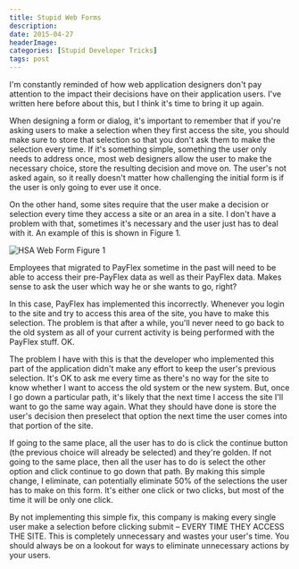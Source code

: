```yaml
---
title: Stupid Web Forms
description: 
date: 2015-04-27
headerImage: 
categories: [Stupid Developer Tricks]
tags: post
---
```


I'm constantly reminded of how web application designers don't pay attention to the impact their decisions have on their application users. I've written here before about this, but I think it's time to bring it up again.

When designing a form or dialog, it's important to remember that if you're asking users to make a selection when they first access the site, you should make sure to store that selection so that you don't ask them to make the selection every time. If it's something simple, something the user only needs to address once, most web designers allow the user to make the necessary choice, store the resulting decision and move on. The user's not asked again, so it really doesn't matter how challenging the initial form is if the user is only going to ever use it once.

On the other hand, some sites require that the user make a decision or selection every time they access a site or an area in a site. I don't have a problem with that, sometimes it's necessary and the user just has to deal with it. An example of this is shown in Figure 1.

![HSA Web Form](/images/2015/hsa-web-form.png)
Figure 1

Employees that migrated to PayFlex sometime in the past will need to be able to access their pre-PayFlex data as well as their PayFlex data. Makes sense to ask the user which way he or she wants to go, right?

In this case, PayFlex has implemented this incorrectly. Whenever you login to the site and try to access this area of the site, you have to make this selection. The problem is that after a while, you'll never need to go back to the old system as all of your current activity is being performed with the PayFlex stuff. OK.

The problem I have with this is that the developer who implemented this part of the application didn't make any effort to keep the user's previous selection. It's OK to ask me every time as there's no way for the site to know whether I want to access the old system or the new system. But, once I go down a particular path, it's likely that the next time I access the site I'll want to go the same way again. What they should have done is store the user's decision then preselect that option the next time the user comes into that portion of the site.

If going to the same place, all the user has to do is click the continue button (the previous choice will already be selected) and they're golden. If not going to the same place, then all the user has to do is select the other option and click continue to go down that path. By making this simple change, I eliminate, can potentially eliminate 50% of the selections the user has to make on this form. It's either one click or two clicks, but most of the time it will be only one click.

By not implementing this simple fix, this company is making every single user make a selection before clicking submit – EVERY TIME THEY ACCESS THE SITE. This is completely unnecessary and wastes your user's time. You should always be on a lookout for ways to eliminate unnecessary actions by your users.